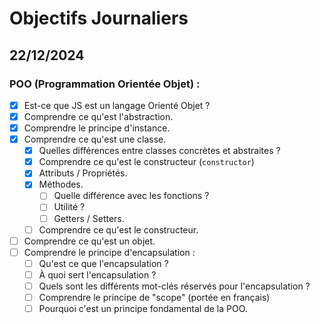 # Objectifs Journaliers

## 22/12/2024

### POO (Programmation Orientée Objet) :

- [x] Est-ce que JS est un langage Orienté Objet ?
- [x] Comprendre ce qu'est l'abstraction.
- [x] Comprendre le principe d'instance.
- [x] Comprendre ce qu'est une classe.
  - [x] Quelles différences entre classes concrètes et abstraites ?
  - [x] Comprendre ce qu'est le constructeur (`constructor`)
  - [x] Attributs / Propriétés.
  - [x] Méthodes.
    - [ ] Quelle différence avec les fonctions ?
    - [ ] Utilité ?
    - [ ] Getters / Setters.
  - [ ] Comprendre ce qu'est le constructeur.
- [ ] Comprendre ce qu'est un objet.
- [ ] Comprendre le principe d'encapsulation :
  - [ ] Qu'est ce que l'encapsulation ?
  - [ ] À quoi sert l'encapsulation ?
  - [ ] Quels sont les différents mot-clés réservés pour l'encapsulation ?
  - [ ] Comprendre le principe de "scope" (portée en français)
  - [ ] Pourquoi c'est un principe fondamental de la POO.
